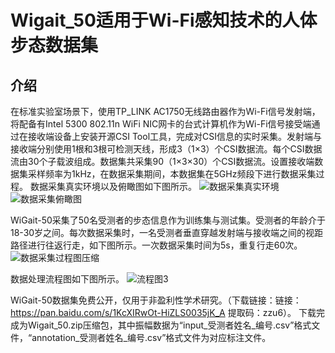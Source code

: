 # Wigait_50适用于Wi-Fi感知技术的人体步态数据集
## 介绍
在标准实验室场景下，使用TP_LINK AC1750无线路由器作为Wi-Fi信号发射端，将配备有Intel 5300 802.11n WiFi NIC网卡的台式计算机作为Wi-Fi信号接受端通过在接收端设备上安装开源CSI Tool工具，完成对CSI信息的实时采集。发射端与接收端分别使用1根和3根可检测天线，形成3（1×3）个CSI数据流。每个CSI数据流由30个子载波组成。数据集共采集90（1×3×30）个CSI数据流。设置接收端数据集采样频率为1kHz，在数据采集期间，本数据集在5GHz频段下进行数据采集过程。
数据采集真实环境以及俯瞰图如下图所示。
![数据采集真实环境](https://github.com/zzuZYH/Wigait_50/assets/137862443/932209b1-6cf8-48cc-a1b1-4ba7f070f413)
![数据采集俯瞰图](https://github.com/zzuZYH/Wigait_50/assets/137862443/772c105c-70d3-495c-82d7-30f3f59d7156)

WiGait-50采集了50名受测者的步态信息作为训练集与测试集。受测者的年龄介于18-30岁之间。每次数据采集时，一名受测者垂直穿越发射端与接收端之间的视距路径进行往返行走，如下图所示。一次数据采集时间为5s，重复行走60次。
![数据采集过程图压缩](https://github.com/zzuZYH/Wigait_50/assets/137862443/b52ab95c-959d-4c92-8a6d-625a2554715c)

数据处理流程图如下图所示。
![流程图3](https://github.com/zzuZYH/Wigait_50/assets/137862443/159e5a0c-8580-4fbf-b2f2-be6b0b6e8ac1)

WiGait-50数据集免费公开，仅用于非盈利性学术研究。（下载链接：链接：https://pan.baidu.com/s/1KcXIRwOt-HiZLS0035jK_A      提取码：zzu6）。
下载完成为Wigait_50.zip压缩包，其中振幅数据为“input_受测者姓名_编号.csv”格式文件，“annotation_受测者姓名_编号.csv”格式文件为对应标注文件。
